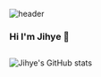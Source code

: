 ![header](https://capsule-render.vercel.app/api?type=wave&color=auto&height=300&section=header&text=JiHye%20Jung&fontSize=90)

### Hi I'm Jihye 👋
##
##
##

![Jihye's GitHub stats](https://github-readme-stats.vercel.app/api?username=jihyewlgP)


<!--
**jihyewlgP/jihyewlgP** is a ✨ _special_ ✨ repository because its `README.md` (this file) appears on your GitHub profile.

Here are some ideas to get you started:

- 🔭 I’m currently working on ...
- 🌱 I’m currently learning ...
- 👯 I’m looking to collaborate on ...
- 🤔 I’m looking for help with ...
- 💬 Ask me about ...
- 📫 How to reach me: ...
- 😄 Pronouns: ...
- ⚡ Fun fact: ...
-->
